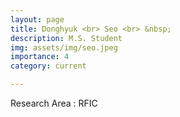 ```yaml
---
layout: page
title: Donghyuk <br> Seo <br> &nbsp;
description: M.S. Student
img: assets/img/seo.jpeg
importance: 4
category: current

---
```


Research Area : RFIC